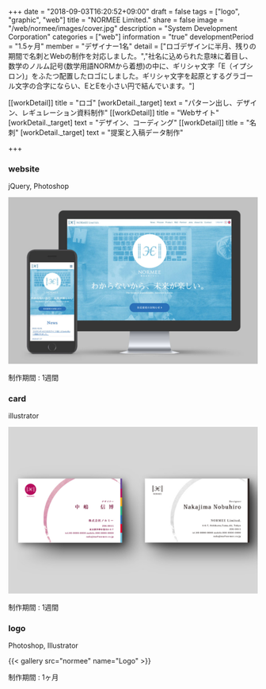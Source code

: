 +++
date = "2018-09-03T16:20:52+09:00"
draft = false
tags = ["logo", "graphic", "web"]
title = "NORMEE Limited."
share = false
image = "/web/normee/images/cover.jpg"
description = "System Development Corporation"
categories = ["web"]
information = "true"
developmentPeriod = "1.5ヶ月"
member = "デザイナー1名"
detail = ["ロゴデザインに半月、残りの期間で名刺とWebの制作を対応しました。","社名に込められた意味に着目し、数学のノルム記号(数学用語NORMから着想)の中に、ギリシャ文字「E（イプシロン)」をふたつ配置したロゴにしました。ギリシャ文字を起原とするグラゴール文字の合字にならい、EとEを小さい円で結んでいます。"]

[[workDetail]]
  title = "ロゴ"
  [workDetail._target]
    text = "パターン出し、デザイン、レギュレーション資料制作"
[[workDetail]]
  title = "Webサイト"
  [workDetail._target]
    text = "デザイン、コーディング"
[[workDetail]]
  title = "名刺"
  [workDetail._target]
    text = "提案と入稿データ制作"

+++

### website

jQuery, Photoshop

![](images/cover.jpg)

制作期間 : 1週間

### card

illustrator

![](images/normee_00.jpg)

制作期間 : 1週間

### logo

Photoshop, Illustrator

{{< gallery src="normee" name="Logo" >}}

制作期間 : 1ヶ月
